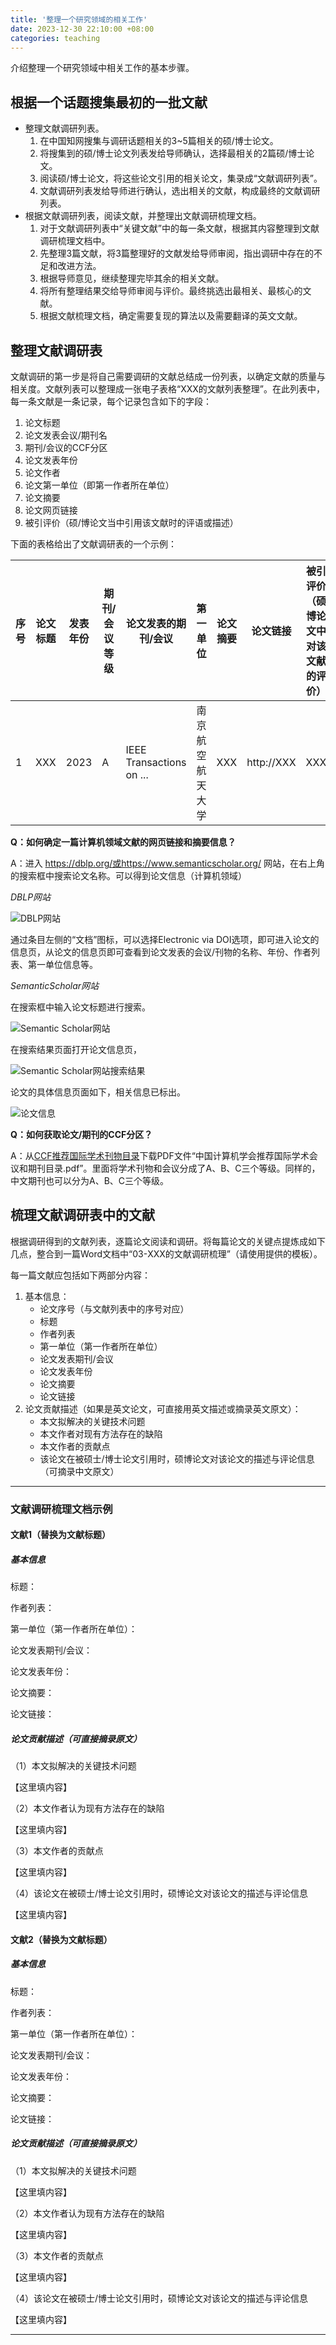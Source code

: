 ```yaml
---
title: '整理一个研究领域的相关工作'
date: 2023-12-30 22:10:00 +08:00
categories: teaching
---
```


介绍整理一个研究领域中相关工作的基本步骤。

<!--more-->

## 根据一个话题搜集最初的一批文献

- 整理文献调研列表。
    1. 在中国知网搜集与调研话题相关的3~5篇相关的硕/博士论文。
    2. 将搜集到的硕/博士论文列表发给导师确认，选择最相关的2篇硕/博士论文。
    3. 阅读硕/博士论文，将这些论文引用的相关论文，集录成“文献调研列表”。
    4. 文献调研列表发给导师进行确认，选出相关的文献，构成最终的文献调研列表。
- 根据文献调研列表，阅读文献，并整理出文献调研梳理文档。
    1. 对于文献调研列表中“关键文献”中的每一条文献，根据其内容整理到文献调研梳理文档中。
    2. 先整理3篇文献，将3篇整理好的文献发给导师审阅，指出调研中存在的不足和改进方法。
    3. 根据导师意见，继续整理完毕其余的相关文献。
    4. 将所有整理结果交给导师审阅与评价。最终挑选出最相关、最核心的文献。
    5. 根据文献梳理文档，确定需要复现的算法以及需要翻译的英文文献。

## 整理文献调研表

文献调研的第一步是将自己需要调研的文献总结成一份列表，以确定文献的质量与相关度。文献列表可以整理成一张电子表格“XXX的文献列表整理”。在此列表中，每一条文献是一条记录，每个记录包含如下的字段：

1. 论文标题
2. 论文发表会议/期刊名
3. 期刊/会议的CCF分区
4. 论文发表年份
5. 论文作者
6. 论文第一单位（即第一作者所在单位）
7. 论文摘要
8. 论文网页链接
9. 被引评价（硕/博论文当中引用该文献时的评语或描述）


下面的表格给出了文献调研表的一个示例：

| 序号 | 论文标题 | 发表年份 | 期刊/会议等级 | 论文发表的期刊/会议 | 第一单位 | 论文摘要 | 论文链接 | 被引评价（硕博论文中对该文献的评价）|
|-----|---------|---------|-------------|------------------|--------|----------|--------|-------|
|1 | XXX | 2023 | A | IEEE Transactions on ... | 南京航空航天大学 | XXX | http://XXX | XXX |

**Q：如何确定一篇计算机领域文献的网页链接和摘要信息？**

A：进入 https://dblp.org/或https://www.semanticscholar.org/ 网站，在右上角的搜索框中搜索论文名称。可以得到论文信息（计算机领域）

*DBLP网站*

![DBLP网站](/img/organize-related-work/dblp.png)

通过条目左侧的“文档”图标，可以选择Electronic via DOI选项，即可进入论文的信息页，从论文的信息页即可查看到论文发表的会议/刊物的名称、年份、作者列表、第一单位信息等。

*SemanticScholar网站*

在搜索框中输入论文标题进行搜索。

![Semantic Scholar网站](/img/organize-related-work/semantic-scholar.png)

在搜索结果页面打开论文信息页，

![Semantic Scholar网站搜索结果](/img/organize-related-work/result-of-semantic-scholar.png)


论文的具体信息页面如下，相关信息已标出。

![论文信息](/img/organize-related-work/paper-info-semantic-scholar.png)


**Q：如何获取论文/期刊的CCF分区？**

A：从[CCF推荐国际学术刊物目录](https://www.ccf.org.cn/Academic_Evaluation/By_category/)下载PDF文件“中国计算机学会推荐国际学术会议和期刊目录.pdf”。里面将学术刊物和会议分成了A、B、C三个等级。同样的，中文期刊也可以分为A、B、C三个等级。

## 梳理文献调研表中的文献

根据调研得到的文献列表，逐篇论文阅读和调研。将每篇论文的关键点提炼成如下几点，整合到一篇Word文档中“03-XXX的文献调研梳理”（请使用提供的模板）。

每一篇文献应包括如下两部分内容：

1. 基本信息：
    - 论文序号（与文献列表中的序号对应）
    - 标题
    - 作者列表
    - 第一单位（第一作者所在单位）
    - 论文发表期刊/会议
    - 论文发表年份
    - 论文摘要
    - 论文链接
2. 论文贡献描述（如果是英文论文，可直接用英文描述或摘录英文原文）：
    - 本文拟解决的关键技术问题
    - 本文作者对现有方法存在的缺陷
    - 本文作者的贡献点
    - 该论文在被硕士/博士论文引用时，硕博论文对该论文的描述与评论信息（可摘录中文原文）

--- 
### 文献调研梳理文档示例

#### 文献1（替换为文献标题）

##### 基本信息

标题：

作者列表：

第一单位（第一作者所在单位）：

论文发表期刊/会议：

论文发表年份：

论文摘要：

论文链接：

##### 论文贡献描述（可直接摘录原文）

（1）本文拟解决的关键技术问题

【这里填内容】

（2）本文作者认为现有方法存在的缺陷

【这里填内容】

（3）本文作者的贡献点

【这里填内容】

（4）该论文在被硕士/博士论文引用时，硕博论文对该论文的描述与评论信息

【这里填内容】

#### 文献2（替换为文献标题）

##### 基本信息

标题：

作者列表：

第一单位（第一作者所在单位）：

论文发表期刊/会议：

论文发表年份：

论文摘要：

论文链接：

##### 论文贡献描述（可直接摘录原文）

（1）本文拟解决的关键技术问题

【这里填内容】

（2）本文作者认为现有方法存在的缺陷

【这里填内容】

（3）本文作者的贡献点

【这里填内容】

（4）该论文在被硕士/博士论文引用时，硕博论文对该论文的描述与评论信息

【这里填内容】

---